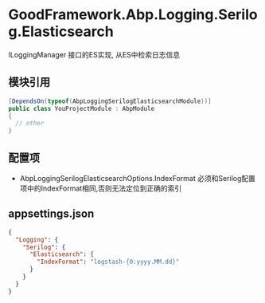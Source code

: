# GoodFramework.Abp.Logging.Serilog.Elasticsearch

ILoggingManager 接口的ES实现, 从ES中检索日志信息  

## 模块引用

```csharp
[DependsOn(typeof(AbpLoggingSerilogElasticsearchModule))]
public class YouProjectModule : AbpModule
{
  // other
}
```

## 配置项

*  AbpLoggingSerilogElasticsearchOptions.IndexFormat	必须和Serilog配置项中的IndexFormat相同,否则无法定位到正确的索引  

## appsettings.json

```json
{
  "Logging": {
    "Serilog": {
      "Elasticsearch": {
        "IndexFormat": "logstash-{0:yyyy.MM.dd}"
      }
    }
  }
}

```